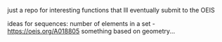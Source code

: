 just a repo for interesting functions that Ill eventually submit to the OEIS

ideas for sequences: 
number of elements in a set - https://oeis.org/A018805
something based on geometry...
